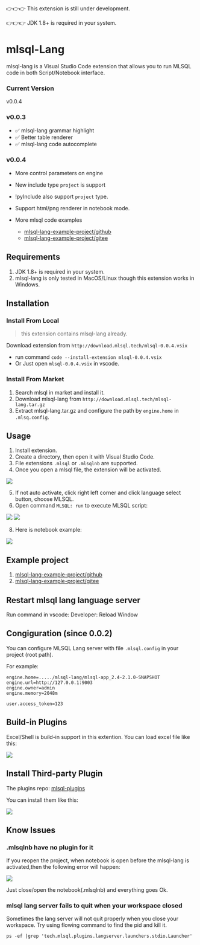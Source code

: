 👉👉👉 This extension is still under development.

👉👉👉 JDK 1.8+ is required in your system.

# mlsql-Lang

mlsql-lang is a Visual Studio Code extension that allows you to run MLSQL code in both  Script/Notebook  interface.

### Current Version

v0.0.4

### v0.0.3 

* ✅ mlsql-lang grammar highlight
* ✅ Better table renderer
* ✅ mlsql-lang code autocomplete

### v0.0.4 

* More control parameters on engine
* New include type `project` is support
* !pyInclude also support `project` type.
* Support html/png renderer in notebook mode.
* More mlsql code examples  
    
    * [mlsql-lang-example-project/github](https://github.com/allwefantasy/mlsql-lang-example-project)
    * [mlsql-lang-example-project/gitee](https://gitee.com/allwefantasy/mlsql-lang-example-project)


## Requirements

1. JDK 1.8+ is required in your system.
2. mlsql-lang is only tested in MacOS/Linux though this extension works in Windows.

## Installation

### Install From Local

> this extension contains mlsql-lang already.

Download extension from `http://download.mlsql.tech/mlsql-0.0.4.vsix` 

   
   * run command `code --install-extension mlsql-0.0.4.vsix`
   * Or Just open `mlsql-0.0.4.vsix` in vscode.


### Install From Market

1. Search mlsql in market and install it.
2. Download mlsql-lang from `http://download.mlsql.tech/mlsql-lang.tar.gz` 
3. Extract mlsql-lang.tar.gz and configure the path by `engine.home` in `.mlsq.config`.

## Usage

1. Install extension.
2. Create a directory, then open it with Visual Studio Code.
3. File extensions `.mlsql` or `.mlsqlnb` are supported.
4. Once you open a mlsql file, the extension will be activated.

![](docs/images/activate.png)

5. If not auto activate, click right left corner and click language select button, choose MLSQL.
7. Open command `MLSQL: run` to execute MLSQL script:

 ![](docs/images/run.png)
 ![](docs/images/script.png)

8. Here is notebook example:

![](docs/images/notebook.png)

## Example project

1. [mlsql-lang-example-project/github](https://github.com/allwefantasy/mlsql-lang-example-project)
2. [mlsql-lang-example-project/gitee](https://gitee.com/allwefantasy/mlsql-lang-example-project)

## Restart mlsql lang language server

Run command in vscode:  Developer: Reload Window

## Congiguration (since 0.0.2)

You can configure MLSQL Lang server with file `.mlsql.config`  in your project (root path).

For example:

```
engine.home=...../mlsql-lang/mlsql-app_2.4-2.1.0-SNAPSHOT
engine.url=http://127.0.0.1:9003
engine.owner=admin
engine.memory=2048m

user.access_token=123
```


## Build-in Plugins

Excel/Shell is build-in support in this extention. You can load excel file like this:

![](docs/images/excel.png)

## Install Third-party Plugin

The plugins repo: [mlsql-plugins](https://github.com/allwefantasy/mlsql-plugins)

You can install them like this:

![](docs/images/plugin-install.png)



## Know Issues

### .mlsqlnb have no plugin for it

If you reopen the project, when notebook is open before the mlsql-lang is activated,then 
the following error will happen:

![](docs/images/error.png)

Just close/open the notebook(.mlsqlnb) and everything goes Ok.

### mlsql lang server fails to quit when your workspace closed

Sometimes the lang server will not quit properly when you close your workspace.
Try using flowing command to find the pid and kill it.

```
ps -ef |grep 'tech.mlsql.plugins.langserver.launchers.stdio.Launcher'
```

